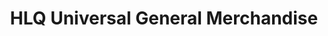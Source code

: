 ---
title: "HLQ Universal General Merchandise"
url: /laoag/hlq-universal-general-merchandise/
shop: Eisenwaren
---